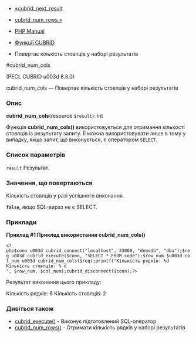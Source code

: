 - [«cubrid_next_result](function.cubrid-next-result.md)
- [cubrid_num_rows »](function.cubrid-num-rows.md)

- [PHP Manual](index.md)
- [Функції CUBRID](ref.cubrid.md)
- Повертає кількість стовпців у наборі результатів

#cubrid_num_cols

(PECL CUBRID u003d 8.3.0)

cubrid_num_cols — Повертає кількість стовпців у наборі результатів

### Опис

**cubrid_num_cols**(resource `$result`): int

Функція **cubrid_num_cols()** використовується для отримання кількості
стовпців із результату запиту. Її можна використовувати лише в тому
у випадку, якщо запит, що виконується, є оператором `SELECT`.

### Список параметрів

`result`
Результат.

### Значення, що повертаються

Кількість стовпців у разі успішного виконання.

**`false`**, якщо SQL-вираз не є SELECT.

### Приклади

**Приклад #1 Приклад використання **cubrid_num_cols()****

` <?php$conn u003d cubrid_connect("localhost", 33000, "demodb", "dba");$req u003d cubrid_execute($conn, "SELECT * FROM code");$row_num $u003d col_num u003d cubrid_num_cols($req);printf("Кількість рядків: %d
Кількість стовпців: % d
", $row_num, $col_num);cubrid_disconnect($conn);?> `

Результат виконання цього прикладу:

Кількість рядків: 6
Кількість стовпців: 2

### Дивіться також

- [cubrid_execute()](function.cubrid-execute.md) - Виконує
підготовлений SQL-оператор
- [cubrid_num_rows()](function.cubrid-num-rows.md) - Отримати
кількість рядків у наборі результатів
